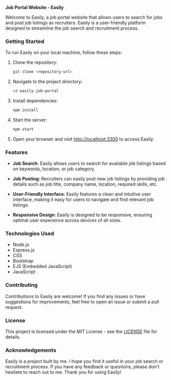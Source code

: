 **Job Portal Website - Easily**

Welcome to Easily, a job portal website that allows users to search for jobs and post job listings as recruiters. Easily is a user-friendly platform designed to streamline the job search and recruitment process.

### Getting Started

To run Easily on your local machine, follow these steps:

1. Clone the repository:
   ```bash
   git clone <repository-url>
   ```

2. Navigate to the project directory:
   ```bash
   cd easily-job-portal
   ```

3. Install dependencies:
   ```bash
   npm install
   ```

4. Start the server:
   ```bash
   npm start
   ```

5. Open your browser and visit [http://localhost:3300](http://localhost:3300) to access Easily.

### Features

- **Job Search**: Easily allows users to search for available job listings based on keywords, location, or job category.

- **Job Posting**: Recruiters can easily post new job listings by providing job details such as job title, company name, location, required skills, etc.

- **User-Friendly Interface**: Easily features a clean and intuitive user interface, making it easy for users to navigate and find relevant job listings.

- **Responsive Design**: Easily is designed to be responsive, ensuring optimal user experience across devices of all sizes.

### Technologies Used

- Node.js
- Express.js
- CSS
- Bootstrap
- EJS (Embedded JavaScript)
- JavaScript

### Contributing

Contributions to Easily are welcome! If you find any issues or have suggestions for improvements, feel free to open an issue or submit a pull request.

### License

This project is licensed under the MIT License - see the [LICENSE](LICENSE) file for details.

### Acknowledgements

Easily is a project built by me. I hope you find it useful in your job search or recruitment process. If you have any feedback or questions, please don't hesitate to reach out to me. Thank you for using Easily!
